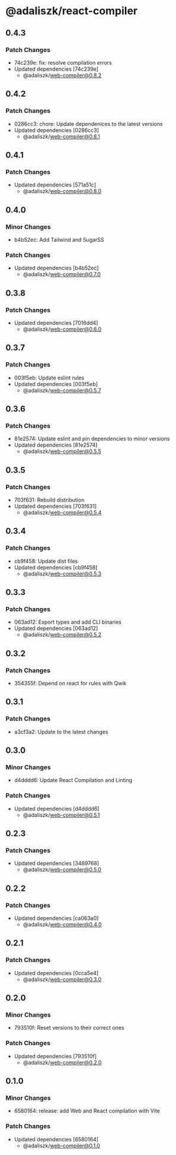 # @adaliszk/react-compiler

## 0.4.3

### Patch Changes

- 74c239e: fix: resolve compilation errors
- Updated dependencies [74c239e]
  - @adaliszk/web-compiler@0.8.2

## 0.4.2

### Patch Changes

- 0286cc3: chore: Update dependenices to the latest versions
- Updated dependencies [0286cc3]
  - @adaliszk/web-compiler@0.8.1

## 0.4.1

### Patch Changes

- Updated dependencies [571a51c]
  - @adaliszk/web-compiler@0.8.0

## 0.4.0

### Minor Changes

- b4b52ec: Add Tailwind and SugarSS

### Patch Changes

- Updated dependencies [b4b52ec]
  - @adaliszk/web-compiler@0.7.0

## 0.3.8

### Patch Changes

- Updated dependencies [7016dd4]
  - @adaliszk/web-compiler@0.6.0

## 0.3.7

### Patch Changes

- 003f5eb: Update eslint rules
- Updated dependencies [003f5eb]
  - @adaliszk/web-compiler@0.5.7

## 0.3.6

### Patch Changes

- 81e2574: Update eslint and pin dependencies to minor versions
- Updated dependencies [81e2574]
  - @adaliszk/web-compiler@0.5.5

## 0.3.5

### Patch Changes

- 703f631: Rebuild distribution
- Updated dependencies [703f631]
  - @adaliszk/web-compiler@0.5.4

## 0.3.4

### Patch Changes

- cb9f458: Update dist files
- Updated dependencies [cb9f458]
  - @adaliszk/web-compiler@0.5.3

## 0.3.3

### Patch Changes

- 063ad12: Export types and add CLI binaries
- Updated dependencies [063ad12]
  - @adaliszk/web-compiler@0.5.2

## 0.3.2

### Patch Changes

- 354355f: Depend on react for rules with Qwik

## 0.3.1

### Patch Changes

- a3cf3a2: Update to the latest changes

## 0.3.0

### Minor Changes

- d4dddd6: Update React Compilation and Linting

### Patch Changes

- Updated dependencies [d4dddd6]
  - @adaliszk/web-compiler@0.5.1

## 0.2.3

### Patch Changes

- Updated dependencies [3489768]
  - @adaliszk/web-compiler@0.5.0

## 0.2.2

### Patch Changes

- Updated dependencies [ca063a0]
  - @adaliszk/web-compiler@0.4.0

## 0.2.1

### Patch Changes

- Updated dependencies [0cca5e4]
  - @adaliszk/web-compiler@0.3.0

## 0.2.0

### Minor Changes

- 793510f: Reset versions to their correct ones

### Patch Changes

- Updated dependencies [793510f]
  - @adaliszk/web-compiler@0.2.0

## 0.1.0

### Minor Changes

- 6580164: release: add Web and React compilation with Vite

### Patch Changes

- Updated dependencies [6580164]
  - @adaliszk/web-compiler@0.1.0
